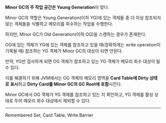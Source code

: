 **Minor GC의 주 작업 공간은 Young Generation**이 맞다.

Minor GC의 역할은 Young Generation(이하 YG)에 있는 객체들 중 더 이상 참조되지 않는 객체들을 식별하고 메모리를 회수하는 작업을 수행한다.

하지만, Minor GC가 Old Generation(이하 OG)을 스캔하는 경우가 존재한다.

OG에 있는 객체가 YG에 있는 객체를 참조하고 있을 때(정확하게는 write operation이 기록될 때) 참조하는 YG 객체가 Minor GC의 대상이 되면 안된다.

만약, YG만 검사하게 되면 OG 객체가 참조하고 있는 YG 객체가 메모리 회수 대상이 될 수 있다.

이를 해결하기 위해 JVM에서는 OG 객체의 메모리 영역을 **Card Table에 Dirty 상태로 표시**하고 **Dirty Card를 Minor GC의 GC Root에 포함**시킨다.

Minor GC에서 OG 객체가 YG 객체를 참조하고 있는 지 확인하고, YG 객체를 활성 상태로 두어 메모리 회수 대상에서 제외할 수 있다.

---

Remembered Set, Card Table, Write Barrier